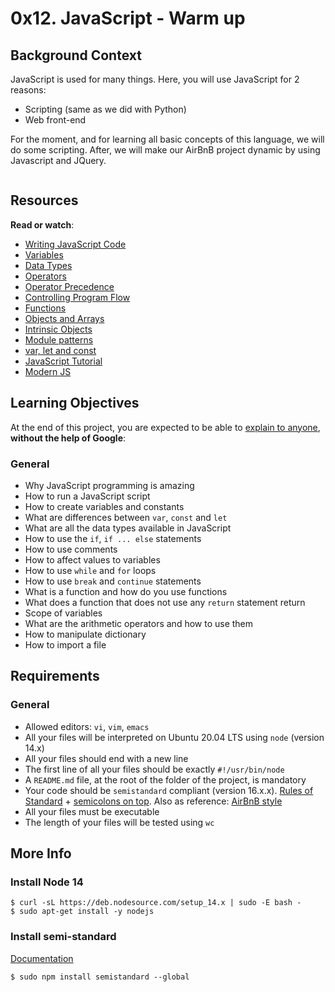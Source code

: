 <h1 class="gap">0x12. JavaScript - Warm up</h1>
<div class="well clean" id="project-description">
  <h2>Background Context</h2>

<p>JavaScript is used for many things. Here, you will use JavaScript for 2 reasons:</p>

<ul>
<li>Scripting (same as we did with Python)</li>
<li>Web front-end</li>
</ul>

<p>For the moment, and for learning all basic concepts of this language, we will do some scripting.
After, we will make our AirBnB project dynamic by using Javascript and JQuery.</p>

<p><img src="https://s3.amazonaws.com/intranet-projects-files/holbertonschool-higher-level_programming+/303/Javascript-535.png.jpeg" alt="" style="" /></p>

<h2>Resources</h2>

<p><strong>Read or watch</strong>:</p>

<ul>
<li><a href="/rltoken/OdMLtl6Y9mpQkaoEqJCRSg" title="Writing JavaScript Code" target="_blank">Writing JavaScript Code</a> </li>
<li><a href="/rltoken/iE6zaLw7pybp648IfRmk5Q" title="Variables" target="_blank">Variables</a> </li>
<li><a href="/rltoken/4td1BbZAYn4Dldi6k0CY7A" title="Data Types" target="_blank">Data Types</a> </li>
<li><a href="/rltoken/OdMLtl6Y9mpQkaoEqJCRSg" title="Operators" target="_blank">Operators</a> </li>
<li><a href="/rltoken/ALCoiVRvxmsjdqCUdWC_lg" title="Operator Precedence" target="_blank">Operator Precedence</a> </li>
<li><a href="/rltoken/Nlfhdy6Thyu_WgtBSqoAUw" title="Controlling Program Flow" target="_blank">Controlling Program Flow</a> </li>
<li><a href="/rltoken/Ta66PZ6_16K3q99oELvjkQ" title="Functions" target="_blank">Functions</a> </li>
<li><a href="/rltoken/osu583B5jskDVwmcm50-NQ" title="Objects and Arrays" target="_blank">Objects and Arrays</a> </li>
<li><a href="/rltoken/osu583B5jskDVwmcm50-NQ" title="Intrinsic Objects" target="_blank">Intrinsic Objects</a> </li>
<li><a href="/rltoken/mduSK-WOoRe6WohU1p2zZQ" title="Module patterns" target="_blank">Module patterns</a> </li>
<li><a href="/rltoken/kNWuHjyUvjr74wU2hBqd_A" title="var, let and const" target="_blank">var, let and const</a> </li>
<li><a href="/rltoken/qkp1hdLiI8DJje88bxcL6w" title="JavaScript Tutorial" target="_blank">JavaScript Tutorial</a> </li>
<li><a href="/rltoken/ieSajamJQ-Nv3XzcS_d5lA" title="Modern JS" target="_blank">Modern JS</a> </li>
</ul>

<h2>Learning Objectives</h2>

<p>At the end of this project, you are expected to be able to <a href="/rltoken/kr1GDINhryJdjBSzQxCv0w" title="explain to anyone" target="_blank">explain to anyone</a>, <strong>without the help of Google</strong>:</p>

<h3>General</h3>

<ul>
<li>Why JavaScript programming is amazing</li>
<li>How to run a JavaScript script</li>
<li>How to create variables and constants</li>
<li>What are differences between <code>var</code>, <code>const</code> and <code>let</code></li>
<li>What are all the data types available in JavaScript</li>
<li>How to use the <code>if</code>, <code>if ... else</code> statements</li>
<li>How to use comments</li>
<li>How to affect values to variables</li>
<li>How to use <code>while</code> and <code>for</code> loops</li>
<li>How to use <code>break</code> and <code>continue</code> statements</li>
<li>What is a function and how do you use functions</li>
<li>What does a function that does not use any <code>return</code> statement return</li>
<li>Scope of variables</li>
<li>What are the arithmetic operators and how to use them</li>
<li>How to manipulate dictionary</li>
<li>How to import a file</li>
</ul>

<h2>Requirements</h2>

<h3>General</h3>

<ul>
<li>Allowed editors: <code>vi</code>, <code>vim</code>, <code>emacs</code></li>
<li>All your files will be interpreted on Ubuntu 20.04 LTS using <code>node</code> (version 14.x)</li>
<li>All your files should end with a new line</li>
<li>The first line of all your files should be exactly <code>#!/usr/bin/node</code></li>
<li>A <code>README.md</code> file, at the root of the folder of the project, is mandatory</li>
<li>Your code should be <code>semistandard</code> compliant (version 16.x.x). <a href="/rltoken/EK3q1S4Ouo08kTMI42cSig" title="Rules of Standard" target="_blank">Rules of Standard</a> + <a href="/rltoken/FuXjfOYe18hUXCDoyMxBSg" title="semicolons on top" target="_blank">semicolons on top</a>. Also as reference: <a href="/rltoken/iIDdBVB4HNhPpb_5e5L-Qg" title="AirBnB style" target="_blank">AirBnB style</a></li>
<li>All your files must be executable</li>
<li>The length of your files will be tested using <code>wc</code></li>
</ul>

<h2>More Info</h2>

<h3>Install Node 14</h3>

<pre><code>$ curl -sL https://deb.nodesource.com/setup_14.x | sudo -E bash -
$ sudo apt-get install -y nodejs
</code></pre>

<h3>Install semi-standard</h3>

<p><a href="/rltoken/FuXjfOYe18hUXCDoyMxBSg" title="Documentation" target="_blank">Documentation</a></p>

<pre><code>$ sudo npm install semistandard --global
</code></pre>

</div>